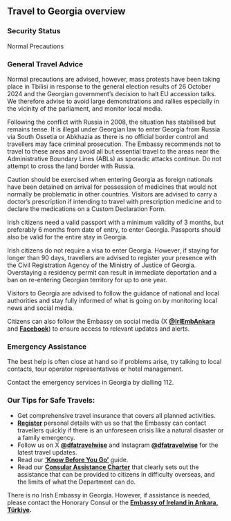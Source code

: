 ## Travel to Georgia overview

### **Security Status**

Normal Precautions

### **General Travel Advice**

Normal precautions are advised, however, mass protests have been taking place in Tbilisi in response to the general election results of 26 October 2024 and the Georgian government’s decision to halt EU accession talks. We therefore advise to avoid large demonstrations and rallies especially in the vicinity of the parliament, and monitor local media.

Following the conflict with Russia in 2008, the situation has stabilised but remains tense. It is illegal under Georgian law to enter Georgia from Russia via South Ossetia or Abkhazia as there is no official border control and travellers may face criminal prosecution. The Embassy recommends not to travel to these areas and avoid all but essential travel to the areas near the Administrative Boundary Lines (ABLs) as sporadic attacks continue. Do not attempt to cross the land border with Russia.

Caution should be exercised when entering Georgia as foreign nationals have been detained on arrival for possession of medicines that would not normally be problematic in other countries. Visitors are advised to carry a doctor’s prescription if intending to travel with prescription medicine and to declare the medications on a Custom Declaration Form.

Irish citizens need a valid passport with a minimum validity of 3 months, but preferably 6 months from date of entry, to enter Georgia. Passports should also be valid for the entire stay in Georgia.

Irish citizens do not require a visa to enter Georgia. However, if staying for longer than 90 days, travellers are advised to register your presence with the Civil Registration Agency of the Ministry of Justice of Georgia. Overstaying a residency permit can result in immediate deportation and a ban on re-entering Georgian territory for up to one year.

Visitors to Georgia are advised to follow the guidance of national and local authorities and stay fully informed of what is going on by monitoring local news and social media.

Citizens can also follow the Embassy on social media (X [**@IrlEmbAnkara**](https://twitter.com/IrlEmbAnkara) and [**Facebook**](https://www.facebook.com/IrishEmbassyTurkiye)) to ensure access to relevant updates and alerts.

### **Emergency Assistance**

The best help is often close at hand so if problems arise, try talking to local contacts, tour operator representatives or hotel management.

Contact the emergency services in Georgia by dialling 112.

### **Our Tips for Safe Travels:**

* Get comprehensive travel insurance that covers all planned activities.
* [**Register**](https://www.ireland.ie/en/dfa/overseas-travel/citizens-registration/) personal details with us so that the Embassy can contact travellers quickly if there is an unforeseen crisis like a natural disaster or a family emergency.
* Follow us on X [**@dfatravelwise**](https://www.twitter.com/DFATravelWise) and Instagram [**@dfatravelwise**](https://www.instagram.com/dfatravelwise/) for the latest travel updates.
* Read our [**‘Know Before You Go’**](https://www.ireland.ie/en/dfa/overseas-travel/know-before-you-go/) guide.
* Read our [**Consular Assistance Charter**](https://www.ireland.ie/en/dfa/overseas-travel/assistance-abroad/consular-assistance-charter/) that clearly sets out the assistance that can be provided to citizens in difficulty overseas, and the limits of what the Department can do.

There is no Irish Embassy in Georgia. However, if assistance is needed, please contact the Honorary Consul or the [**Embassy of Ireland in Ankara, Türkiye**](https://www.ireland.ie/en/turkiye/ankara/)**.**